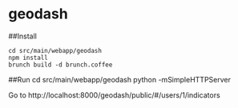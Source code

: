 # geodash

##Install

    cd src/main/webapp/geodash
    npm install
    brunch build -d brunch.coffee

##Run
    cd src/main/webapp/geodash
    python -mSimpleHTTPServer

Go to http://localhost:8000/geodash/public/#/users/1/indicators
